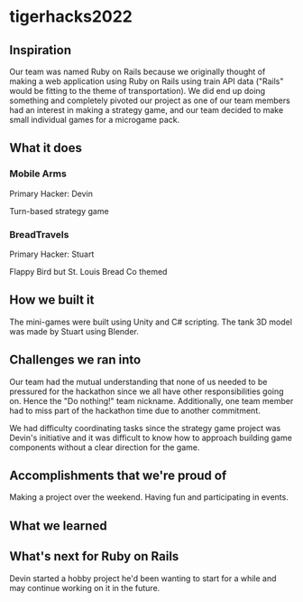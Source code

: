 # tigerhacks2022

## Inspiration
Our team was named Ruby on Rails because we originally thought of making a web application using Ruby on Rails using train API data ("Rails" would be fitting to the theme of transportation).
We did end up doing something and completely pivoted our project as one of our team members had an interest in making a strategy game, and our team decided to make small individual games for a microgame pack. 

## What it does
### Mobile Arms
Primary Hacker: Devin

Turn-based strategy game

### BreadTravels
Primary Hacker: Stuart

Flappy Bird but St. Louis Bread Co themed

## How we built it
The mini-games were built using Unity and C# scripting.
The tank 3D model was made by Stuart using Blender.

## Challenges we ran into
Our team had the mutual understanding that none of us needed to be pressured for the hackathon since we all have other responsibilities going on. Hence the "Do nothing!" team nickname. Additionally, one team member had to miss part of the hackathon time due to another commitment.

We had difficulty coordinating tasks since the strategy game project was Devin's initiative and it was difficult to know how to approach building game components without a clear direction for the game.

## Accomplishments that we're proud of
Making a project over the weekend. Having fun and participating in events.

## What we learned


## What's next for Ruby on Rails
Devin started a hobby project he'd been wanting to start for a while and may continue working on it in the future.
